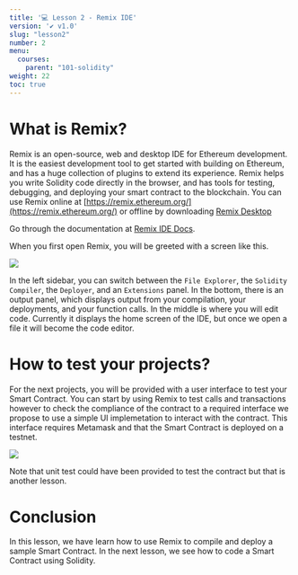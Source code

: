 ```yaml
---
title: '💻 Lesson 2 - Remix IDE'
version: '✔️ v1.0'
slug: "lesson2"
number: 2
menu:
  courses:
    parent: "101-solidity"
weight: 22
toc: true
---
```


<!--
## Table of contents
- [What is Remix ?](#what-is-remix-)
- [How to test your projects ?](#how-to-test-your-projects-)
- [Conclusion](#conclusion)
-->

# What is Remix?

Remix is an open-source, web and desktop IDE for Ethereum development. 
It is the easiest development tool to get started with building on Ethereum, and has a huge collection of plugins to extend its experience. 
Remix helps you write Solidity code directly in the browser, and has tools for testing, debugging, and deploying your smart contract to the blockchain.
You can use Remix online at [https://remix.ethereum.org/](https://remix.ethereum.org/) or offline by downloading [Remix Desktop](https://github.com/ethereum/remix-desktop/releases)

Go through the documentation at [Remix IDE Docs](https://remix-ide.readthedocs.io/en/latest/).

When you first open Remix, you will be greeted with a screen like this.

<img class="medium-image" src="/wp-content/uploads/2022/07/remix1.png"></img>

In the left sidebar, you can switch between the `File Explorer`, the `Solidity Compiler`, the `Deployer`, and an `Extensions` panel.
In the bottom, there is an output panel, which displays output from your compilation, your deployments, and your function calls. 
In the middle is where you will edit code. Currently it displays the home screen of the IDE, but once we open a file it will become the code editor.

# How to test your projects?

For the next projects, you will be provided with a user interface to test your Smart Contract.
You can start by using Remix to test calls and transactions however to check the compliance of the contract to a required interface we propose to use a simple UI implemetation to interact with the contract.
This interface requires Metamask and that the Smart Contract is deployed on a testnet.

<img class="medium-image" src="/wp-content/uploads/2022/10/vote.png"></img>

Note that unit test could have been provided to test the contract but that is another lesson.

# Conclusion

In this lesson, we have learn how to use Remix to compile and deploy a sample Smart Contract. In the next lesson, we see how to code a Smart Contract using Solidity.

<!-- 

# TODO: refactoring tuto Remix //> deploy a contract on test net using Metamask

-->

<!--

When you first open Remix, you will be greeted with a screen like this.

![](/wp-content/uploads/2022/07/remix1.png)

In the left sidebar, you can switch between the `File Explorer`, the `Solidity Compiler`, the `Deployer`, and an `Extensions` panel.

In the bottom, there is an output panel, which displays output from your compilation, your deployments, and your function calls. 

In the middle is where you will edit code. Currently it displays the home screen of the IDE, but once we open a file it will become the code editor.

## Remix Workflow

In the sidebar, if you look under the `contracts` folder - Remix ships with 3 basic smart contracts to help people learn Solidity. Let's take a look at `1_Storage.sol`.

![](/wp-content/uploads/2022/07/remix2.png)

We can see the code editor now.

In the file explorer, we can also see options to create a new file or directory, upload local files, or import files from Github.

To compile our contracts, we shift over to the `Solidity Compiler` tab, and we will see something like this in the sidebar.

![](/wp-content/uploads/2022/07/remix3.png)

Here, we can choose which `Compiler Version` we want, which smart-contract programming language we are using (mostly you will just be using Solidity), and some further configuration options.

Note: The other programming language listed in Remix, `Yul`, is a lower-level language. It is meant for intermediate compilation, and is closer to the hardware than Solidity is. 99% of the time you will not be coding in Yul. Read more about Yul here - [https://docs.soliditylang.org/en/v0.8.9/yul.html](https://docs.soliditylang.org/en/v0.8.9/yul.html)

Clicking `Compile 1_Storage.sol` will compile the contract and make it ready for deployment.

![](/wp-content/uploads/2022/07/remix4.png)

Moving over to the `Deployment` tab, we will see something like this in the sidebar.

![](/wp-content/uploads/2022/07/remix5.png)

First thing to note here is the `Environment`. Remix ships with a `Javascript VM` - which is a simulator of the Ethereum Virtual Machine (EVM) in the browser. This allows for fast testing and debugging of your smart contract, as long as your contract doesn't depend on another contract deployed to a real Ethereum network. Thankfully, our Storage contract does not, so we can test it right here in the Javascript VM.

To deploy to actual networks, we will want to change our `Environment` to one of the other options listed there (more on this later).

Along with the `Javascript VM`, Remix creates a set of fake accounts, all loaded up with 100 ETH, to test with. 

Select the `1_Storage.sol` contract from the dropdown, and click `Deploy` to deploy the contract. 

![](/wp-content/uploads/2022/07/remix6.png)

Once the contract is deployed, you will see it under the `Deployed Contracts` section - where you can now call functions on your smart contract.

Calling the `retrieve` function will return a value of `0` right now, which is the default value for integers in Solidity. 

![](/wp-content/uploads/2022/07/remix7.png)

Also, we will see in the Output panel some logs about the call to `Storage.retrieve` which is our function.

Now, let's try calling the `store` value with the number `5`.

![](/wp-content/uploads/2022/07/remix8.png)

Again, we see some logs in the output panel about the call to `Storage.store`. Now, if we try to `retrieve` again, the output will be `5`. 

![](/wp-content/uploads/2022/07/remix9.png)

**NOTE** - None of these function calls/transactions we made opened up your digital wallet (metamask). This is because we are testing in the `Javascript VM` currently, and that is just a simulator working with fake accounts. When deploying to a real network (Testnet or mainnet), transactions need to be confirmed and signed through your digital wallet. 
-->

<!--


https://trufflesuite.com/ganache/

-->
